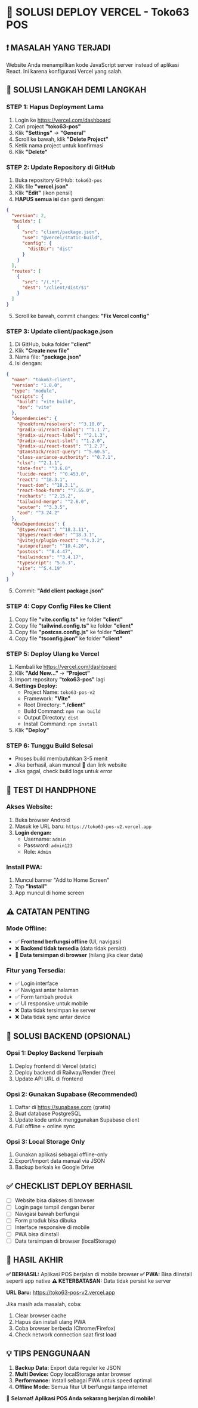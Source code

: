 # 🔧 SOLUSI DEPLOY VERCEL - Toko63 POS

## ❗ MASALAH YANG TERJADI
Website Anda menampilkan kode JavaScript server instead of aplikasi React. Ini karena konfigurasi Vercel yang salah.

## 🚀 SOLUSI LANGKAH DEMI LANGKAH

### STEP 1: Hapus Deployment Lama
1. Login ke https://vercel.com/dashboard
2. Cari project **"toko63-pos"**
3. Klik **"Settings"** → **"General"**
4. Scroll ke bawah, klik **"Delete Project"**
5. Ketik nama project untuk konfirmasi
6. Klik **"Delete"**

### STEP 2: Update Repository di GitHub
1. Buka repository GitHub: `toko63-pos`
2. Klik file **"vercel.json"**
3. Klik **"Edit"** (ikon pensil)
4. **HAPUS semua isi** dan ganti dengan:

```json
{
  "version": 2,
  "builds": [
    {
      "src": "client/package.json",
      "use": "@vercel/static-build",
      "config": {
        "distDir": "dist"
      }
    }
  ],
  "routes": [
    {
      "src": "/(.*)",
      "dest": "/client/dist/$1"
    }
  ]
}
```

5. Scroll ke bawah, commit changes: **"Fix Vercel config"**

### STEP 3: Update client/package.json
1. Di GitHub, buka folder **"client"**
2. Klik **"Create new file"**
3. Nama file: **"package.json"**
4. Isi dengan:

```json
{
  "name": "toko63-client",
  "version": "1.0.0",
  "type": "module",
  "scripts": {
    "build": "vite build",
    "dev": "vite"
  },
  "dependencies": {
    "@hookform/resolvers": "^3.10.0",
    "@radix-ui/react-dialog": "^1.1.7",
    "@radix-ui/react-label": "^2.1.3",
    "@radix-ui/react-slot": "^1.2.0",
    "@radix-ui/react-toast": "^1.2.7",
    "@tanstack/react-query": "^5.60.5",
    "class-variance-authority": "^0.7.1",
    "clsx": "^2.1.1",
    "date-fns": "^3.6.0",
    "lucide-react": "^0.453.0",
    "react": "^18.3.1",
    "react-dom": "^18.3.1",
    "react-hook-form": "^7.55.0",
    "recharts": "^2.15.2",
    "tailwind-merge": "^2.6.0",
    "wouter": "^3.3.5",
    "zod": "^3.24.2"
  },
  "devDependencies": {
    "@types/react": "^18.3.11",
    "@types/react-dom": "^18.3.1",
    "@vitejs/plugin-react": "^4.3.2",
    "autoprefixer": "^10.4.20",
    "postcss": "^8.4.47",
    "tailwindcss": "^3.4.17",
    "typescript": "5.6.3",
    "vite": "^5.4.19"
  }
}
```

5. Commit: **"Add client package.json"**

### STEP 4: Copy Config Files ke Client
1. Copy file **"vite.config.ts"** ke folder **"client"**
2. Copy file **"tailwind.config.ts"** ke folder **"client"**  
3. Copy file **"postcss.config.js"** ke folder **"client"**
4. Copy file **"tsconfig.json"** ke folder **"client"**

### STEP 5: Deploy Ulang ke Vercel
1. Kembali ke https://vercel.com/dashboard
2. Klik **"Add New..."** → **"Project"**
3. Import repository **"toko63-pos"** lagi
4. **Settings Deploy:**
   - Project Name: `toko63-pos-v2`
   - Framework: **"Vite"**
   - Root Directory: **"./client"**
   - Build Command: `npm run build`
   - Output Directory: `dist`
   - Install Command: `npm install`
5. Klik **"Deploy"**

### STEP 6: Tunggu Build Selesai
- Proses build membutuhkan 3-5 menit
- Jika berhasil, akan muncul 🎉 dan link website
- Jika gagal, check build logs untuk error

## 📱 TEST DI HANDPHONE

### Akses Website:
1. Buka browser Android
2. Masuk ke URL baru: `https://toko63-pos-v2.vercel.app`
3. **Login dengan:**
   - Username: `admin`
   - Password: `admin123`
   - Role: `Admin`

### Install PWA:
1. Muncul banner "Add to Home Screen"
2. Tap **"Install"**
3. App muncul di home screen

## ⚠️ CATATAN PENTING

### Mode Offline:
- ✅ **Frontend berfungsi offline** (UI, navigasi)
- ❌ **Backend tidak tersedia** (data tidak persist)
- 💾 **Data tersimpan di browser** (hilang jika clear data)

### Fitur yang Tersedia:
- ✅ Login interface
- ✅ Navigasi antar halaman  
- ✅ Form tambah produk
- ✅ UI responsive untuk mobile
- ❌ Data tidak tersimpan ke server
- ❌ Data tidak sync antar device

## 🔧 SOLUSI BACKEND (OPSIONAL)

### Opsi 1: Deploy Backend Terpisah
1. Deploy frontend di Vercel (static)
2. Deploy backend di Railway/Render (free)
3. Update API URL di frontend

### Opsi 2: Gunakan Supabase (Recommended)
1. Daftar di https://supabase.com (gratis)
2. Buat database PostgreSQL
3. Update kode untuk menggunakan Supabase client
4. Full offline + online sync

### Opsi 3: Local Storage Only
1. Gunakan aplikasi sebagai offline-only
2. Export/import data manual via JSON
3. Backup berkala ke Google Drive

## ✅ CHECKLIST DEPLOY BERHASIL

- [ ] Website bisa diakses di browser
- [ ] Login page tampil dengan benar
- [ ] Navigasi bawah berfungsi
- [ ] Form produk bisa dibuka
- [ ] Interface responsive di mobile
- [ ] PWA bisa diinstall
- [ ] Data tersimpan di browser (localStorage)

## 🎯 HASIL AKHIR

**✅ BERHASIL:** Aplikasi POS berjalan di mobile browser
**✅ PWA:** Bisa diinstall seperti app native
**⚠️ KETERBATASAN:** Data tidak persist ke server

**URL Baru:** https://toko63-pos-v2.vercel.app

Jika masih ada masalah, coba:
1. Clear browser cache
2. Hapus dan install ulang PWA
3. Coba browser berbeda (Chrome/Firefox)
4. Check network connection saat first load

## 💡 TIPS PENGGUNAAN

1. **Backup Data:** Export data reguler ke JSON
2. **Multi Device:** Copy localStorage antar browser
3. **Performance:** Install sebagai PWA untuk speed optimal
4. **Offline Mode:** Semua fitur UI berfungsi tanpa internet

🎉 **Selamat! Aplikasi POS Anda sekarang berjalan di mobile!**